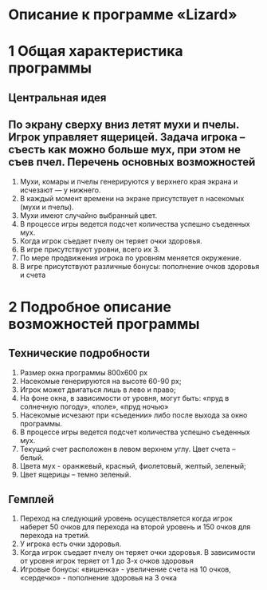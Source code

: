 Описание к программе «Lizard»
=============================
1 Общая характеристика программы
================================
Центральная идея
----------------
По экрану сверху вниз летят мухи и пчелы. Игрок управляет ящерицей. Задача игрока – съесть как можно больше мух, при этом не съев пчел.
Перечень основных возможностей
------------------------------
  1.	Мухи, комары и пчелы генерируются у верхнего края экрана и исчезают — у нижнего.
  2.	В каждый момент времени на экране присутствует n насекомых (мухи и пчелы).
  3.	Мухи имеют случайно выбранный цвет.
  4.	В процессе игры ведется подсчет количества успешно съеденных мух.
  5.	Когда игрок съедает пчелу он теряет очки здоровья.
  6.	В игре присутствуют уровни, всего их 3.
  7.	По мере продвижения игрока по уровням меняется окружение.
  8.	В игре присутствуют различные бонусы: пополнение очков здоровья и счета

2 Подробное описание возможностей программы
===========================================
Технические подробности
-----------------------

1.	Размер окна программы 800x600 px
2.	Насекомые генерируются на высоте 60-90 pх;
3.	Игрок может двигаться лишь в лево и право;
4.	На фоне окна, в зависимости от уровня, могут быть: «пруд в солнечную погоду», «поле», «пруд ночью»
5.	Насекомые исчезают при «съедении» либо после выхода за окно программы.
6.	В процессе игры ведется подсчет количества успешно съеденных мух.
7.	Текущий счет расположен в левом верхнем углу. Цвет счета – белый.
8.	Цвета мух - оранжевый, красный, фиолетовый, желтый, зеленый;
9.	Цвет ящерицы – темно зеленый.

Гемплей 
-------
1.	Переход на следующий уровень осуществляется когда игрок наберет 50 очков для перехода на второй уровень и 150 очков для перехода на третий.
2.	У игрока есть очки здоровья. 
3.	Когда игрок съедает пчелу он теряет очки здоровья. В зависимости от уровня игрок теряет от 1 до 3-х очков здоровья
4.	Игровые бонусы: «вишенка» - увеличение счета на 10 очков, «сердечко» - пополнение здоровья на 3 очка

